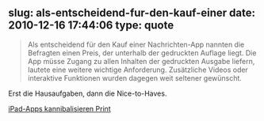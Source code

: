 slug: als-entscheidend-fur-den-kauf-einer
date: 2010-12-16 17:44:06
type: quote
---

> Als entscheidend für den Kauf einer Nachrichten-App nannten die Befragten einen Preis, der unterhalb der gedruckten Auflage liegt. Die App müsse Zugang zu allen Inhalten der gedruckten Ausgabe liefern, lautete eine weitere wichtige Anforderung. Zusätzliche Videos oder interaktive Funktionen wurden dagegen weit seltener gewünscht.

Erst die Hausaufgaben, dann die Nice-to-Haves.

 [iPad-Apps kannibalisieren Print](http://faz-community.faz.net/blogs/netzkonom/archive/2010/12/13/ipad-apps-kannibalisieren-print.aspx)

